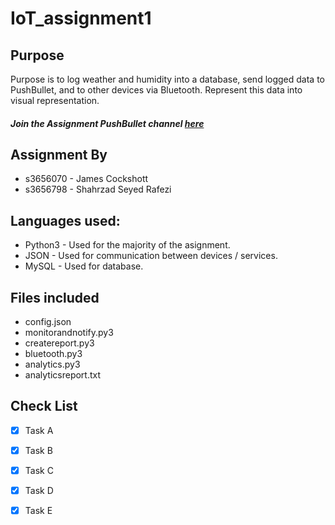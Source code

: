 # IoT_assignment1



## Purpose
Purpose is to log weather and humidity into a database, send logged data to PushBullet, and to other devices via Bluetooth.
Represent this data into visual representation.
##### Join the Assignment PushBullet channel [here](https://www.pushbullet.com/channel?tag=IoT-s3656070)


## Assignment By
- s3656070 - James Cockshott
- s3656798 - Shahrzad Seyed Rafezi

## Languages used:
- Python3 - Used for the majority of the asignment.
- JSON - Used for communication between devices / services.
- MySQL - Used for database.

## Files included
- config.json
- monitorandnotify.py3
- createreport.py3
- bluetooth.py3
- analytics.py3
- analyticsreport.txt

## Check List
- [x] Task A
- [x] Task B
- [x] Task C
- [x] Task D
- [x] Task E


